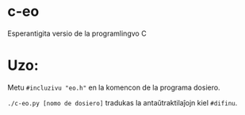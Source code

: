 # c-eo
Esperantigita versio de la programlingvo C

# Uzo:
Metu `#incluzivu "eo.h"` en la komencon de la programa dosiero.

`./c-eo.py [nomo de dosiero]` tradukas la antaŭtraktilaĵojn kiel `#difinu`.
